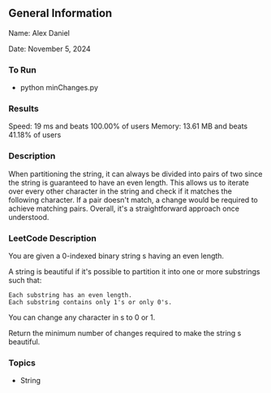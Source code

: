 ## General Information
Name: Alex Daniel

Date: November 5, 2024

### To Run
- python minChanges.py

### Results
Speed: 19 ms and beats 100.00% of users
Memory: 13.61 MB and beats 41.18% of users

### Description
When partitioning the string, it can always be divided into pairs of two since the string is guaranteed to have an even length. This allows us to iterate over every other character in the string and check if it matches the following character. If a pair doesn't match, a change would be required to achieve matching pairs. Overall, it's a straightforward approach once understood.

### LeetCode Description
You are given a 0-indexed binary string s having an even length.

A string is beautiful if it's possible to partition it into one or more substrings such that:

    Each substring has an even length.
    Each substring contains only 1's or only 0's.

You can change any character in s to 0 or 1.

Return the minimum number of changes required to make the string s beautiful.

### Topics
- String